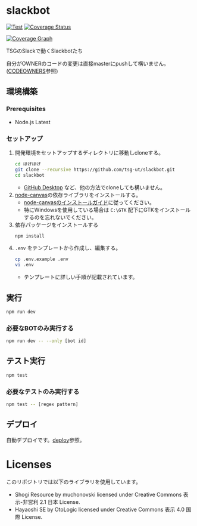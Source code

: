 # slackbot

[![Test][action-image]][action-url]
[![Coverage Status][codecov-image]][codecov-url]

[![Coverage Graph][codecov-graph]][codecov-url]

[action-url]: https://github.com/tsg-ut/slackbot/actions?query=workflow%3ATest
[action-image]: https://github.com/tsg-ut/slackbot/workflows/Test/badge.svg
[codecov-url]: https://codecov.io/gh/tsg-ut/slackbot
[codecov-image]: https://codecov.io/gh/tsg-ut/slackbot/branch/master/graph/badge.svg
[codecov-graph]: https://codecov.io/gh/tsg-ut/slackbot/branch/master/graphs/tree.svg?width=888&height=150

TSGのSlackで動くSlackbotたち

自分がOWNERのコードの変更は直接masterにpushして構いません。 ([CODEOWNERS](CODEOWNERS)参照)

## 環境構築

### Prerequisites

* Node.js Latest

### セットアップ

1. 開発環境をセットアップするディレクトリに移動しcloneする。
    ```sh
    cd ほげほげ
    git clone --recursive https://github.com/tsg-ut/slackbot.git
    cd slackbot
    ```
    * [GitHub Desktop](https://desktop.github.com/) など、他の方法でcloneしても構いません。
2. [node-canvas](https://github.com/Automattic/node-canvas)の依存ライブラリをインストールする。
    * [node-canvasのインストールガイド](https://github.com/Automattic/node-canvas#compiling)に従ってください。
    * 特にWindowsを使用している場合は `C:\GTK` 配下にGTKをインストールするのを忘れないでください。
3. 依存パッケージをインストールする
    ```sh
    npm install
    ```
4. `.env` をテンプレートから作成し、編集する。
    ```sh
    cp .env.example .env
    vi .env
    ```
    * テンプレートに詳しい手順が記載されています。

## 実行

```sh
npm run dev
```

### 必要なBOTのみ実行する

```sh
npm run dev -- --only [bot id]
```

## テスト実行

```sh
npm test
```

### 必要なテストのみ実行する

```sh
npm test -- [regex pattern]
```

## デプロイ

自動デプロイです。[deploy](deploy)参照。

# Licenses

このリポジトリでは以下のライブラリを使用しています。

* Shogi Resource by muchonovski licensed under Creative Commons 表示-非営利 2.1 日本 License.
* Hayaoshi SE by OtoLogic licensed under Creative Commons 表示 4.0 国際 License.
